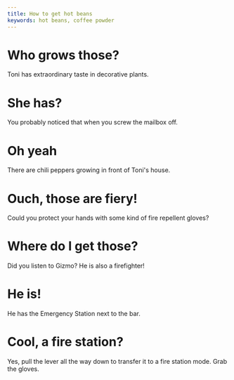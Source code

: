 ```yaml
---
title: How to get hot beans
keywords: hot beans, coffee powder
---
```

# Who grows those?
Toni has extraordinary taste in decorative plants.

# She has?
You probably noticed that when you screw the mailbox off.

# Oh yeah
There are chili peppers growing in front of Toni's house.

# Ouch, those are fiery!
Could you protect your hands with some kind of fire repellent gloves?

# Where do I get those?
Did you listen to Gizmo? He is also a firefighter!

# He is!
He has the Emergency Station next to the bar.

# Cool, a fire station?
Yes, pull the lever all the way down to transfer it to a fire station mode. Grab the gloves.
